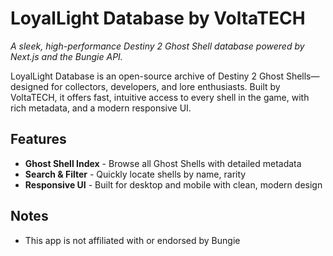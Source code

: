 # LoyalLight Database by VoltaTECH  
*A sleek, high-performance Destiny 2 Ghost Shell database powered by Next.js and the Bungie API.*

LoyalLight Database is an open-source archive of Destiny 2 Ghost Shells—designed for collectors, developers, and lore enthusiasts. Built by VoltaTECH, it offers fast, intuitive access to every shell in the game, with rich metadata, and a modern responsive UI.

## Features

- **Ghost Shell Index** - Browse all Ghost Shells with detailed metadata  
- **Search & Filter** - Quickly locate shells by name, rarity
- **Responsive UI** - Built for desktop and mobile with clean, modern design  

## Notes

- This app is not affiliated with or endorsed by Bungie
